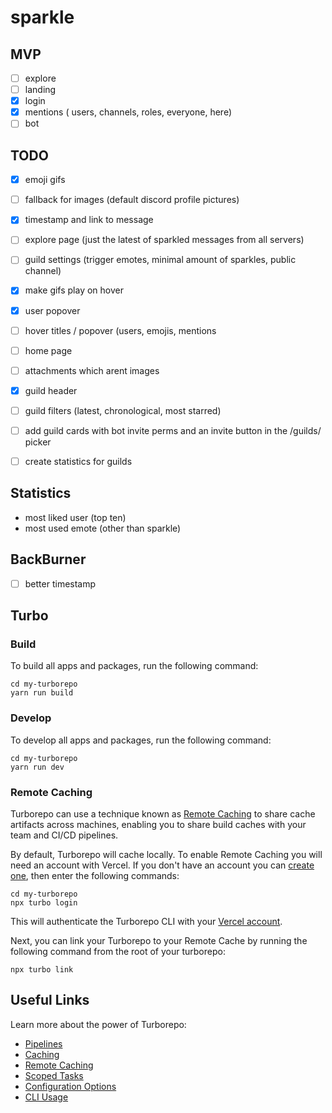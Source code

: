 # sparkle

## MVP

- [ ] explore
- [ ] landing
- [x] login
- [x] mentions ( users, channels, roles, everyone, here)
- [ ] bot

## TODO

- [x] emoji gifs
- [ ] fallback for images (default discord profile pictures)
- [x] timestamp and link to message
- [ ] explore page (just the latest of sparkled messages from all servers)
- [ ] guild settings (trigger emotes, minimal amount of sparkles, public channel)
- [x] make gifs play on hover
- [x] user popover
- [ ] hover titles / popover (users, emojis, mentions
- [ ] home page
- [ ] attachments which arent images
- [x] guild header
- [ ] guild filters (latest, chronological, most starred)
- [ ] add guild cards with bot invite perms and an invite button in the /guilds/ picker

- [ ] create statistics for guilds

## Statistics

- most liked user (top ten)
- most used emote (other than sparkle)

## BackBurner

- [ ] better timestamp

## Turbo

### Build

To build all apps and packages, run the following command:

```
cd my-turborepo
yarn run build
```

### Develop

To develop all apps and packages, run the following command:

```
cd my-turborepo
yarn run dev
```

### Remote Caching

Turborepo can use a technique known as [Remote Caching](https://turborepo.org/docs/core-concepts/remote-caching) to share cache artifacts across machines, enabling you to share build caches with your team and CI/CD pipelines.

By default, Turborepo will cache locally. To enable Remote Caching you will need an account with Vercel. If you don't have an account you can [create one](https://vercel.com/signup), then enter the following commands:

```
cd my-turborepo
npx turbo login
```

This will authenticate the Turborepo CLI with your [Vercel account](https://vercel.com/docs/concepts/personal-accounts/overview).

Next, you can link your Turborepo to your Remote Cache by running the following command from the root of your turborepo:

```
npx turbo link
```

## Useful Links

Learn more about the power of Turborepo:

- [Pipelines](https://turborepo.org/docs/core-concepts/pipelines)
- [Caching](https://turborepo.org/docs/core-concepts/caching)
- [Remote Caching](https://turborepo.org/docs/core-concepts/remote-caching)
- [Scoped Tasks](https://turborepo.org/docs/core-concepts/scopes)
- [Configuration Options](https://turborepo.org/docs/reference/configuration)
- [CLI Usage](https://turborepo.org/docs/reference/command-line-reference)
